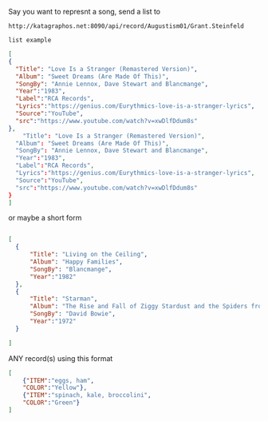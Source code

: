 Say you want to represnt a song, send a list to

    http://katagraphos.net:8090/api/record/Augustism01/Grant.Steinfeld

    list example 
  ```JSON
  [
  {
    "Title": "Love Is a Stranger (Remastered Version)",
    "Album": "Sweet Dreams (Are Made Of This)",
    "SongBy": "Annie Lennox, Dave Stewart and Blancmange",
    "Year":"1983",
    "Label":"RCA Records",
    "Lyrics":"https://genius.com/Eurythmics-love-is-a-stranger-lyrics",
    "Source":"YouTube",
    "src":"https://www.youtube.com/watch?v=xwDlfDdum8s"
  },
      "Title": "Love Is a Stranger (Remastered Version)",
    "Album": "Sweet Dreams (Are Made Of This)",
    "SongBy": "Annie Lennox, Dave Stewart and Blancmange",
    "Year":"1983",
    "Label":"RCA Records",
    "Lyrics":"https://genius.com/Eurythmics-love-is-a-stranger-lyrics",
    "Source":"YouTube",
    "src":"https://www.youtube.com/watch?v=xwDlfDdum8s"
  }
  ]
  ```

  or maybe a short form
  ```JSON
  
[
    {
        "Title": "Living on the Ceiling",
        "Album": "Happy Families",
        "SongBy": "Blancmange",
        "Year":"1982"
    },
    {
        "Title": "Starman",
        "Album": "The Rise and Fall of Ziggy Stardust and the Spiders from Mars",
        "SongBy": "David Bowie",
        "Year":"1972"
    }

]

```

ANY record(s) using this format

```JSON
[
    {"ITEM":"eggs, ham",
    "COLOR":"Yellow"},
    {"ITEM":"spinach, kale, broccolini",
    "COLOR":"Green"}
]
```